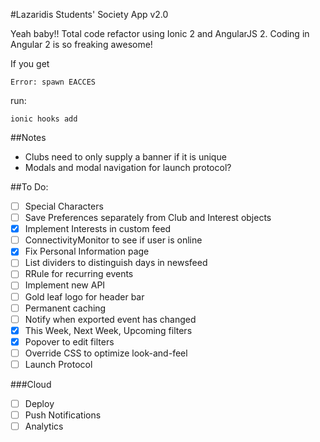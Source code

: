 #Lazaridis Students' Society App v2.0

Yeah baby!! Total code refactor using Ionic 2 and AngularJS 2. Coding in Angular 2 is so freaking awesome!

If you get 

    Error: spawn EACCES

run:

    ionic hooks add

##Notes
* Clubs need to only supply a banner if it is unique
* Modals and modal navigation for launch protocol?

##To Do:

- [ ] Special Characters
- [ ] Save Preferences separately from Club and Interest objects
- [x] Implement Interests in custom feed
- [ ] ConnectivityMonitor to see if user is online
- [x] Fix Personal Information page
- [ ] List dividers to distinguish days in newsfeed
- [ ] RRule for recurring events
- [ ] Implement new API
- [ ] Gold leaf logo for header bar
- [ ] Permanent caching
- [ ] Notify when exported event has changed
- [x] This Week, Next Week, Upcoming filters
- [x] Popover to edit filters
- [ ] Override CSS to optimize look-and-feel
- [ ] Launch Protocol

###Cloud
- [ ] Deploy
- [ ] Push Notifications
- [ ] Analytics
